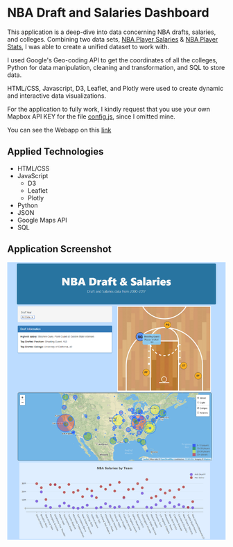 # NBA Draft and Salaries Dashboard

This application is a deep-dive into data concerning NBA drafts, salaries, and colleges. 
Combining two data sets, [NBA Player Salaries](https://data.world/datadavis/nba-salaries) & [NBA Player Stats](https://www.kaggle.com/drgilermo/nba-players-stats), I was able to create a unified dataset to work with.

I used Google's Geo-coding API to get the coordinates of all the colleges, Python for data manipulation, cleaning and transformation, and SQL to store data. 

HTML/CSS, Javascript, D3, Leaflet, and Plotly were used to create dynamic and interactive data visualizations. 

For the application to fully work, I kindly request that you use your own Mapbox API KEY for the file [config.js](Basketball-dashboard/static/js/config.js), since I omitted mine. 

You can see the Webapp on this [link](https://jcosta16.github.io/Basketball/)

## Applied Technologies
* HTML/CSS
* JavaScript
  - D3
  - Leaflet
  - Plotly
* Python
* JSON
* Google Maps API
* SQL

## Application Screenshot

![img/dashboard.png](img/dashboard.png)
